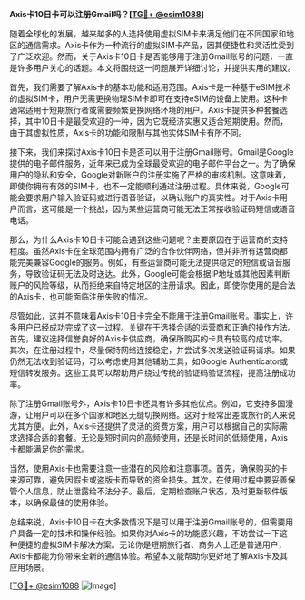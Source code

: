 **Axis卡10日卡可以注册Gmail吗？[[TG💪+ @esim1088](https://t.me/s/esim1088)]**

随着全球化的发展，越来越多的人选择使用虚拟SIM卡来满足他们在不同国家和地区的通信需求。Axis卡作为一种流行的虚拟SIM卡产品，因其便捷性和灵活性受到了广泛欢迎。然而，关于Axis卡10日卡是否能够用于注册Gmail账号的问题，一直是许多用户关心的话题。本文将围绕这一问题展开详细讨论，并提供实用的建议。

首先，我们需要了解Axis卡的基本功能和适用范围。Axis卡是一种基于eSIM技术的虚拟SIM卡，用户无需更换物理SIM卡即可在支持eSIM的设备上使用。这种卡通常适用于短期旅行者或需要频繁更换网络环境的用户。Axis卡提供多种套餐选择，其中10日卡是最受欢迎的一种，因为它既经济实惠又适合短期使用。然而，由于其虚拟性质，Axis卡的功能和限制与其他实体SIM卡有所不同。

接下来，我们来探讨Axis卡10日卡是否可以用于注册Gmail账号。Gmail是Google提供的电子邮件服务，近年来已成为全球最受欢迎的电子邮件平台之一。为了确保用户的隐私和安全，Google对新账户的注册实施了严格的审核机制。这意味着，即使你拥有有效的SIM卡，也不一定能顺利通过注册过程。具体来说，Google可能会要求用户输入验证码或进行语音验证，以确认账户的真实性。对于Axis卡用户而言，这可能是一个挑战，因为某些运营商可能无法正常接收验证码短信或语音电话。

那么，为什么Axis卡10日卡可能会遇到这些问题呢？主要原因在于运营商的支持程度。虽然Axis卡在全球范围内拥有广泛的合作伙伴网络，但并非所有运营商都能完美兼容Google的服务。例如，有些运营商可能无法提供稳定的短信或语音服务，导致验证码无法及时送达。此外，Google可能会根据IP地址或其他因素判断账户的风险等级，从而拒绝来自特定地区的注册请求。因此，即使你使用的是合法的Axis卡，也可能面临注册失败的情况。

尽管如此，这并不意味着Axis卡10日卡完全不能用于注册Gmail账号。事实上，许多用户已经成功完成了这一过程。关键在于选择合适的运营商和正确的操作方法。首先，建议选择信誉良好的Axis卡供应商，确保所购买的卡具有较高的成功率。其次，在注册过程中，尽量保持网络连接稳定，并尝试多次发送验证码请求。如果仍然无法收到验证码，可以考虑使用其他辅助工具，如Google Authenticator或短信转发服务。这些工具可以帮助用户绕过传统的验证码验证流程，提高注册成功率。

除了注册Gmail账号外，Axis卡10日卡还具有许多其他优点。例如，它支持多国漫游，让用户可以在多个国家和地区无缝切换网络。这对于经常出差或旅行的人来说尤其方便。此外，Axis卡还提供了灵活的资费方案，用户可以根据自己的实际需求选择合适的套餐。无论是短时间内的高频使用，还是长时间的低频使用，Axis卡都能满足你的需求。

当然，使用Axis卡也需要注意一些潜在的风险和注意事项。首先，确保购买的卡来源可靠，避免因假卡或盗版卡而导致的资金损失。其次，在使用过程中要妥善保管个人信息，防止泄露给不法分子。最后，定期检查账户状态，及时更新软件版本，以确保最佳的使用体验。

总结来说，Axis卡10日卡在大多数情况下是可以用于注册Gmail账号的，但需要用户具备一定的技术和操作经验。如果你对Axis卡的功能感兴趣，不妨尝试一下这种便捷的虚拟SIM卡解决方案。无论你是短期旅行者、商务人士还是普通用户，Axis卡都能为你带来全新的通信体验。希望本文能帮助你更好地了解Axis卡及其应用场景。

[[TG💪+ @esim1088](https://t.me/s/esim1088) ![Image](https://i.postimg.cc/4NQfJmqS/Snipaste-2025-05-13-00-14-12.png)]